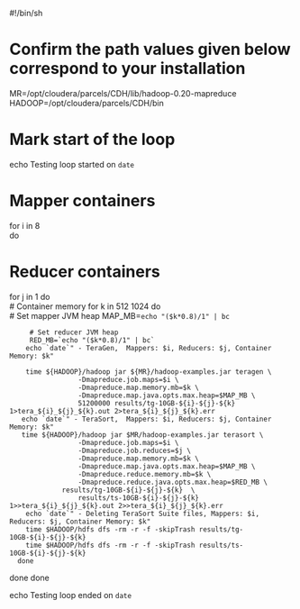#!/bin/sh
# Confirm the path values given below correspond to your installation

MR=/opt/cloudera/parcels/CDH/lib/hadoop-0.20-mapreduce
HADOOP=/opt/cloudera/parcels/CDH/bin

# Mark start of the loop
echo Testing loop started on `date`

# Mapper containers
for i in 8    
do
   # Reducer containers
   for j in 1 
   do                 
      # Container memory
      for k in 512 1024 
      do                         
         # Set mapper JVM heap 
         MAP_MB=`echo "($k*0.8)/1" | bc` 

         # Set reducer JVM heap 
         RED_MB=`echo "($k*0.8)/1" | bc`
        echo `date`" - TeraGen,  Mappers: $i, Reducers: $j, Container Memory: $k"

        time ${HADOOP}/hadoop jar ${MR}/hadoop-examples.jar teragen \
                     -Dmapreduce.job.maps=$i \
                     -Dmapreduce.map.memory.mb=$k \
                     -Dmapreduce.map.java.opts.max.heap=$MAP_MB \
                     51200000 results/tg-10GB-${i}-${j}-${k} 1>tera_${i}_${j}_${k}.out 2>tera_${i}_${j}_${k}.err                       
       echo `date`" - TeraSort,  Mappers: $i, Reducers: $j, Container Memory: $k"
       time ${HADOOP}/hadoop jar $MR/hadoop-examples.jar terasort \
                     -Dmapreduce.job.maps=$i \
                     -Dmapreduce.job.reduces=$j \
                     -Dmapreduce.map.memory.mb=$k \
                     -Dmapreduce.map.java.opts.max.heap=$MAP_MB \
                     -Dmapreduce.reduce.memory.mb=$k \
                     -Dmapreduce.reduce.java.opts.max.heap=$RED_MB \
	             results/tg-10GB-${i}-${j}-${k}  \
                     results/ts-10GB-${i}-${j}-${k} 1>>tera_${i}_${j}_${k}.out 2>>tera_${i}_${j}_${k}.err                         
        echo `date`" - Deleting TeraSort Suite files, Mappers: $i, Reducers: $j, Container Memory: $k"
        time $HADOOP/hdfs dfs -rm -r -f -skipTrash results/tg-10GB-${i}-${j}-${k}                         
        time $HADOOP/hdfs dfs -rm -r -f -skipTrash results/ts-10GB-${i}-${j}-${k}                 
      done
   done
done

echo Testing loop ended on `date`
